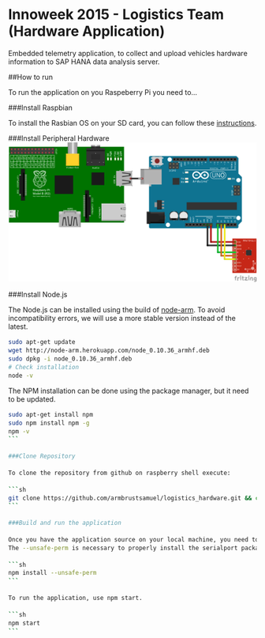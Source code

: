 # Innoweek 2015 - Logistics Team (Hardware Application)

Embedded telemetry application, to collect and upload vehicles hardware information to SAP HANA data analysis server.

##How to run

To run the application on you Raspeberry Pi you need to...

###Install Raspbian

To install the Rasbian OS on your SD card, you can follow these [instructions](https://www.raspberrypi.org/documentation/installation/installing-images/).


###Install Peripheral Hardware
![Connection Scheme](scheme_bb.png)

###Install Node.js

The Node.js can be installed using the build of [node-arm](http://node-arm.herokuapp.com/).
To avoid incompatibility errors, we will use a more stable version instead of the latest.

```sh
sudo apt-get update
wget http://node-arm.herokuapp.com/node_0.10.36_armhf.deb
sudo dpkg -i node_0.10.36_armhf.deb
# Check installation
node -v
```
The NPM installation can be done using the package manager, but it need to be updated.

````sh
sudo apt-get install npm
sudo npm install npm -g
npm -v
```

###Clone Repository

To clone the repository from github on raspberry shell execute:

```sh
git clone https://github.com/armbrustsamuel/logistics_hardware.git && cd logistics_hardware
```

###Build and run the application

Once you have the application source on your local machine, you need to build it for a first time to download all npm dependencies.
The --unsafe-perm is necessary to properly install the serialport package.

```sh
npm install --unsafe-perm
```

To run the application, use npm start.

```sh
npm start
```